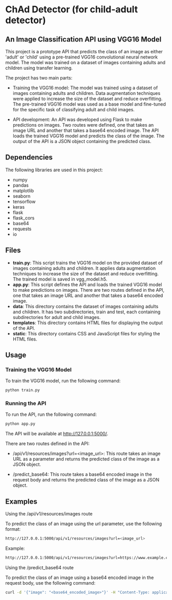 # ChAd Detector (for child-adult detector)
## An Image Classification API using VGG16 Model
This project is a prototype API that predicts the class of an image as either 'adult' or 'child' using a pre-trained VGG16 convolutional neural network model. The model was trained on a dataset of images containing adults and children using transfer learning.

The project has two main parts:

- Training the VGG16 model: The model was trained using a dataset of images containing adults and children. Data augmentation techniques were applied to increase the size of the dataset and reduce overfitting. The pre-trained VGG16 model was used as a base model and fine-tuned for the specific task of classifying adult and child images.

- API development: An API was developed using Flask to make predictions on images. Two routes were defined, one that takes an image URL and another that takes a base64 encoded image. The API loads the trained VGG16 model and predicts the class of the image. The output of the API is a JSON object containing the predicted class.

## Dependencies
The following libraries are used in this project:

- numpy
- pandas
- matplotlib
- seaborn
- tensorflow
- keras
- flask
- flask_cors
- base64
- requests
- io

## Files

- **train.py**: This script trains the VGG16 model on the provided dataset of images containing adults and children. It applies data augmentation techniques to increase the size of the dataset and reduce overfitting. The trained model is saved in vgg_model.h5.
- **app.py**: This script defines the API and loads the trained VGG16 model to make predictions on images. There are two routes defined in the API, one that takes an image URL and another that takes a base64 encoded image.
- **data**: This directory contains the dataset of images containing adults and children. It has two subdirectories, train and test, each containing subdirectories for adult and child images.
- **templates**: This directory contains HTML files for displaying the output of the API.
- **static**: This directory contains CSS and JavaScript files for styling the HTML files.

## Usage
### Training the VGG16 Model
To train the VGG16 model, run the following command:

```sh
python train.py
```

### Running the API
To run the API, run the following command:

```sh
python app.py
```

The API will be available at http://127.0.0.1:5000/.

There are two routes defined in the API:

- /api/v1/resources/images?url=<image_url>: This route takes an image URL as a parameter and returns the predicted class of the image as a JSON object.

- /predict_base64: This route takes a base64 encoded image in the request body and returns the predicted class of the image as a JSON object.


## Examples
Using the /api/v1/resources/images route

To predict the class of an image using the url parameter, use the following format:

```sh
http://127.0.0.1:5000/api/v1/resources/images?url=<image_url>
```

Example:

```sh
http://127.0.0.1:5000/api/v1/resources/images?url=https://www.example.com/image.jpg
```

Using the /predict_base64 route

To predict the class of an image using a base64 encoded image in the request body, use the following command:

```sh
curl -d '{"image": "<base64_encoded_image>"}' -H "Content-Type: application/json" -X
```
